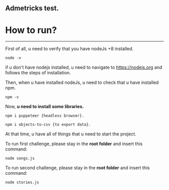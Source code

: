 ## Admetricks test.

# How to run?
***
First of all, u need to verify that you have nodeJs +8 installed.

    node -v

if u don't have nodejs installed, u need to navigate to https://nodejs.org and follows the steps of installation.

Then, when u have installed nodeJs, u need to check that u have installed npm.

    npm -v

Now, **u need to install some libraries.**

    npm i puppeteer {headless browser}.

    npm i objects-to-csv {to export data}.

At that time, u have all of things that u need to start the project.

To run first challenge, please stay in the **root folder** and insert this command:

    node songs.js 

To run second challenge, please stay in the **root folder** and insert this command:

    node stories.js



